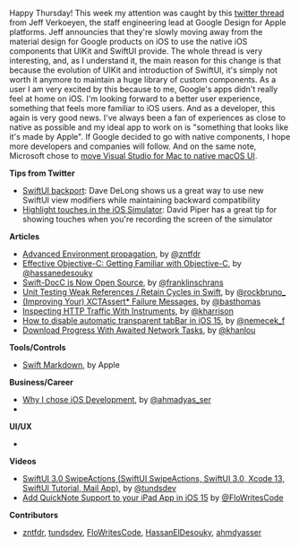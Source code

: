 Happy Thursday! This week my attention was caught by this [twitter thread](https://twitter.com/featherless/status/1446151509549387781) from Jeff Verkoeyen, the staff engineering lead at Google Design for Apple platforms. Jeff announcies that they're slowly moving away from the material design for Google products on iOS to use the native iOS components that UIKit and SwiftUI provide. The whole thread is very interesting, and, as I understand it, the main reason for this change is that because the evolution of UIKit and introduction of SwiftUI, it's simply not worth it anymore to maintain a huge library of custom components. As a user I am very excited by this because to me, Google's apps didn't really feel at home on iOS. I'm looking forward to a better user experience, something that feels more familiar to iOS users. And as a developer, this again is very good news. I've always been a fan of experiences as close to native as possible and my ideal app to work on is "something that looks like it's made by Apple". If Google decided to go with native components, I hope more developers and companies will follow. And on the same note, Microsoft chose to [move Visual Studio for Mac to native macOS UI](https://twitter.com/stevesi/status/1448143393175965697).

**Tips from Twitter**

* [SwiftUI backport](https://twitter.com/davedelong/status/1446151822800945155): Dave DeLong shows us a great way to use new SwiftUI view modifiers while maintaining backward compatibility
* [Highlight touches in the iOS Simulator](https://twitter.com/HeyDaveTheDev/status/1447993218147172357): David Piper has a great tip for showing touches when you're recording the screen of the simulator

**Articles**

* [Advanced Environment propagation](https://www.fivestars.blog/articles/swiftui-environment-propagation-2/), by [@zntfdr](https://twitter.com/zntfdr)
* [Effective Objective-C: Getting Familiar with Objective-C](https://heldesouky.xyz/effective-objective-c-getting-familiar-with-objective-c), by [@hassanedesouky](https://twitter.com/hassanedesouky)
* [Swift-DocC is Now Open Source](https://swift.org/blog/swift-docc/), by [@franklinschrans](https://twitter.com/franklinschrans)
* [Unit Testing Weak References / Retain Cycles in Swift](https://swiftrocks.com/unit-testing-weak-references--deallocation-in-swift), by [@rockbruno_](https://twitter.com/rockbruno_)
* [(Improving Your) XCTAssert* Failure Messages](https://www.basbroek.nl/xctassert-asterisk), by [@basthomas](https://www.twitter.com/basthomas)
* [Inspecting HTTP Traffic With Instruments](https://useyourloaf.com/blog/inspecting-http-traffic-with-instruments/), by [@kharrison](https://twitter.com/kharrison)
* [How to disable automatic transparent tabBar in iOS 15](https://nemecek.be/blog/127/how-to-disable-automatic-transparent-tabbar-in-ios-15), by [@nemecek_f](https://twitter.com/nemecek_f)
* [Download Progress With Awaited Network Tasks](https://khanlou.com/2021/10/download-progress-with-awaited-network-tasks/), by [@khanlou](http://www.twitter.com/khanlou)

**Tools/Controls**

* [Swift Markdown](https://github.com/apple/swift-markdown), by Apple


**Business/Career**

* [Why I chose iOS Development](https://ahmdyasser.hashnode.dev/why-i-chose-ios-development), by [@ahmadyas_ser](https://twitter.com/ahmadyas_ser)
*

**UI/UX**

*

**Videos**

* [SwiftUI 3.0 SwipeActions (SwiftUI SwipeActions, SwiftUI 3.0, Xcode 13, SwiftUI Tutorial, Mail App)](https://youtu.be/S7-x_1MU-0Y), by [@tundsdev](https://youtu.be/S7-x_1MU-0Y)
* [Add QuickNote Support to your iPad App in iOS 15](https://www.youtube.com/watch?v=Rw7eFrISmNU) by [@FloWritesCode](https://twitter.com/FloWritesCode)

**Contributors**

* [zntfdr](https://github.com/zntfdr), [tundsdev](https://github.com/tunds), [FloWritesCode](https://github.com/chflorian), [HassanElDesouky](https://github.com/HassanElDesouky), [ahmdyasser](https://github.com/ahmdyasser)
